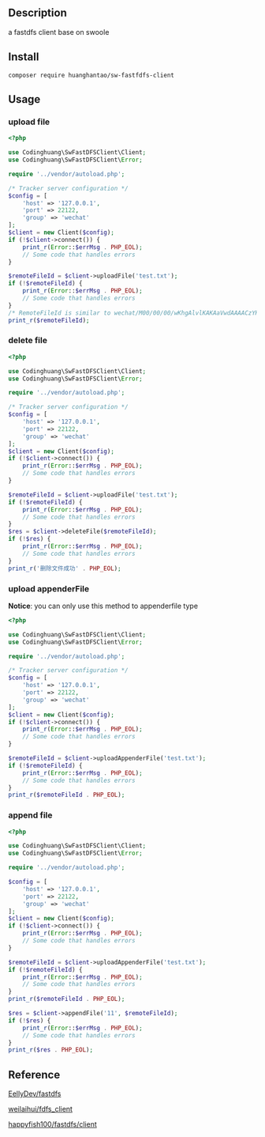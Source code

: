 

## Description

a fastdfs client base on swoole

## Install

```shell
composer require huanghantao/sw-fastfdfs-client
```

## Usage

### upload file

```php
<?php

use Codinghuang\SwFastDFSClient\Client;
use Codinghuang\SwFastDFSClient\Error;

require '../vendor/autoload.php';

/* Tracker server configuration */
$config = [
    'host' => '127.0.0.1',
    'port' => 22122,
    'group' => 'wechat'
];
$client = new Client($config);
if (!$client->connect()) {
    print_r(Error::$errMsg . PHP_EOL);
    // Some code that handles errors
}

$remoteFileId = $client->uploadFile('test.txt');
if (!$remoteFileId) {
    print_r(Error::$errMsg . PHP_EOL);
    // Some code that handles errors
}
/* RemoteFileId is similar to wechat/M00/00/00/wKhgAlvlKAKAaVwdAAAACzYHTOE508.txt */
print_r($remoteFileId);
```

### delete file

```php
<?php

use Codinghuang\SwFastDFSClient\Client;
use Codinghuang\SwFastDFSClient\Error;

require '../vendor/autoload.php';

/* Tracker server configuration */
$config = [
    'host' => '127.0.0.1',
    'port' => 22122,
    'group' => 'wechat'
];
$client = new Client($config);
if (!$client->connect()) {
    print_r(Error::$errMsg . PHP_EOL);
    // Some code that handles errors
}

$remoteFileId = $client->uploadFile('test.txt');
if (!$remoteFileId) {
    print_r(Error::$errMsg . PHP_EOL);
    // Some code that handles errors
}
$res = $client->deleteFile($remoteFileId);
if (!$res) {
    print_r(Error::$errMsg . PHP_EOL);
    // Some code that handles errors
}
print_r('删除文件成功' . PHP_EOL);
```

### upload appenderFile

**Notice**: you can only use this method to appenderfile type

```php
<?php

use Codinghuang\SwFastDFSClient\Client;
use Codinghuang\SwFastDFSClient\Error;

require '../vendor/autoload.php';

/* Tracker server configuration */
$config = [
    'host' => '127.0.0.1',
    'port' => 22122,
    'group' => 'wechat'
];
$client = new Client($config);
if (!$client->connect()) {
    print_r(Error::$errMsg . PHP_EOL);
    // Some code that handles errors
}

$remoteFileId = $client->uploadAppenderFile('test.txt');
if (!$remoteFileId) {
    print_r(Error::$errMsg . PHP_EOL);
    // Some code that handles errors
}
print_r($remoteFileId . PHP_EOL);
```

### append file

```php
<?php

use Codinghuang\SwFastDFSClient\Client;
use Codinghuang\SwFastDFSClient\Error;

require '../vendor/autoload.php';

$config = [
    'host' => '127.0.0.1',
    'port' => 22122,
    'group' => 'wechat'
];
$client = new Client($config);
if (!$client->connect()) {
    print_r(Error::$errMsg . PHP_EOL);
    // Some code that handles errors
}

$remoteFileId = $client->uploadAppenderFile('test.txt');
if (!$remoteFileId) {
    print_r(Error::$errMsg . PHP_EOL);
    // Some code that handles errors
}
print_r($remoteFileId . PHP_EOL);

$res = $client->appendFile('11', $remoteFileId);
if (!$res) {
    print_r(Error::$errMsg . PHP_EOL);
    // Some code that handles errors
}
print_r($res . PHP_EOL);
```

## Reference

[EellyDev/fastdfs](https://github.com/EellyDev/fastdfs)

[weilaihui/fdfs_client](https://github.com/weilaihui/fdfs_client)

[happyfish100/fastdfs/client](https://github.com/happyfish100/fastdfs/tree/master/client)
